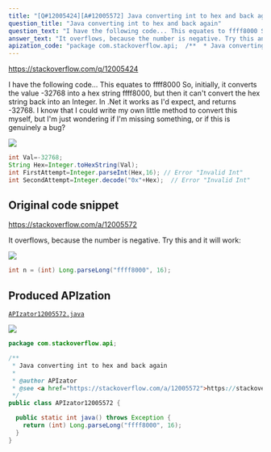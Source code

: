 ```yaml
---
title: "[Q#12005424][A#12005572] Java converting int to hex and back again"
question_title: "Java converting int to hex and back again"
question_text: "I have the following code... This equates to ffff8000 So, initially, it converts the value -32768 into a hex string ffff8000, but then it can't convert the hex string back into an Integer. In .Net it works as I'd expect, and returns -32768. I know that I could write my own little method to convert this myself, but I'm just wondering if I'm missing something, or if this is genuinely a bug?"
answer_text: "It overflows, because the number is negative. Try this and it will work:"
apization_code: "package com.stackoverflow.api;  /**  * Java converting int to hex and back again  *  * @author APIzator  * @see <a href=\"https://stackoverflow.com/a/12005572\">https://stackoverflow.com/a/12005572</a>  */ public class APIzator12005572 {    public static int java() throws Exception {     return (int) Long.parseLong(\"ffff8000\", 16);   } }"
---
```


https://stackoverflow.com/q/12005424

I have the following code...
This equates to ffff8000
So, initially, it converts the value -32768 into a hex string ffff8000, but then it can&#x27;t convert the hex string back into an Integer.
In .Net it works as I&#x27;d expect, and returns -32768.
I know that I could write my own little method to convert this myself, but I&#x27;m just wondering if I&#x27;m missing something, or if this is genuinely a bug?


<div class="code-logo"><img src="/stackoverflow.png" /></div>

```java
int Val=-32768;
String Hex=Integer.toHexString(Val);
int FirstAttempt=Integer.parseInt(Hex,16); // Error "Invalid Int"
int SecondAttempt=Integer.decode("0x"+Hex);  // Error "Invalid Int"
```


## Original code snippet

https://stackoverflow.com/a/12005572

It overflows, because the number is negative.
Try this and it will work:

<div class="code-logo"><img src="/stackoverflow.png" /></div>

```java
int n = (int) Long.parseLong("ffff8000", 16);
```

## Produced APIzation

[`APIzator12005572.java`](https://github.com/pasqualesalza/apization/raw/main/data/search/APIzator12005572.java)

<div class="code-logo"><img src="/apizator.png" /></div>

```java
package com.stackoverflow.api;

/**
 * Java converting int to hex and back again
 *
 * @author APIzator
 * @see <a href="https://stackoverflow.com/a/12005572">https://stackoverflow.com/a/12005572</a>
 */
public class APIzator12005572 {

  public static int java() throws Exception {
    return (int) Long.parseLong("ffff8000", 16);
  }
}

```